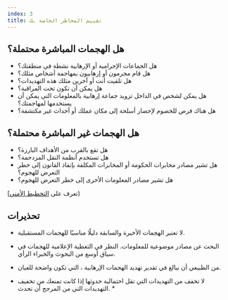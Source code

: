 ```yaml
---
index: 3
title: تقييم المخاطر الخاصة بك
---
```

## هل الهجمات المباشرة محتملة؟

* هل الجماعات الإجرامية أو الإرهابية نشطة في منطقتك؟
* هل قام مجرمون أو إرهابيون بمهاجمة أشخاص مثلك؟
* هل تلقيت أنت أو آخرين مثلك هذه التهديدات؟
* هل يمكن أن تكون تحت المراقبة؟
* هل يمكن لشخص في الداخل تزويد جماعة إرهابية بالمعلومات التي يمكن أن يستخدمها لمهاجمتك؟
* هل هناك فرص للخصوم لإحضار أسلحة إلى مكان عملك أو أحداث غير مكتشفة؟

## هل الهجمات غير المباشرة محتملة؟

* هل تقع بالقرب من الأهداف البارزة؟
* هل تستخدم أنظمة النقل المزدحمة؟
* هل تشير مصادر مخابرات الحكومة أو المخابرات المكلفة بإنفاذ القانون إلى خطر التعرض للهجوم؟
* هل تشير مصادر المعلومات الأخرى إلى خطر التعرض للهجوم؟

[تعرف على [التخطيط الأمني](umbrella://assess-your-risk/security-planning))

## تحذيرات

* لا تعتبر الهجمات الأخيرة والسابقة دليلًا مناسبًا للهجمات المستقبلية.
* البحث عن مصادر موضوعية للمعلومات. النظر في التغطية الإعلامية للهجمات في سياق أوسع من البحوث والخبراء الرأي.
* من الطبيعي أن نبالغ في تقدير تهديد الهجمات الإرهابية ، التي تكون واضحة للعيان.

* لا تخفف من التهديدات التي تقل احتمالية حدوثها إذا كانت تمنعك من تخفيف التهديدات التي من المرجح أن تحدث. *